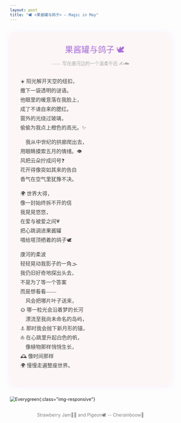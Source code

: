```yaml
---
layout: post
title: "🕊️ <果酱罐与鸽子> — Magic in May"
---
```


<style>
.poem-container {
  font-family: "Palatino Linotype", "Georgia", serif;
  font-size: 1.15em;
  color: #444;
  background: #fdf6f6;
  padding: 2em;
  border-radius: 1em;
  box-shadow: 0 0 20px rgba(230, 180, 255, 0.2);
  max-width: 800px;
  margin: 2em auto;
  line-height: 1.8;
}

.poem-title {
  text-align: center;
  font-size: 1.6em;
  margin-bottom: 0.5em;
  color: #a76ed7;
}

.byline {
  text-align: center;
  font-size: 0.9em;
  margin-top: -0.5em;
  margin-bottom: 2em;
  color: #aaa;
}
</style>

<div class="poem-container">
  <div class="poem-title">🍊 果酱罐与鸽子 🕊️</div>
  <div class="byline">—— 写在康河边的一个温柔午后 ✍️☁️</div>

  <p>
    ☀️ 阳光解开天空的纽扣，<br>
    撒下一袋透明的谜语。🔮<br>
    他眼里的暖意落在我脸上，<br>
    成了不请自来的腮红。🌸<br>
    窗外的光绕过玻璃，<br>
    偷偷为我点上橙色的高光。✨<br>
  </p>

  <p>
    🏰 我从中世纪的拱廊爬出去，<br>
    用眼睛摸索五月的情绪。👁️🌿<br>
    风把云朵拧成问号❓<br>
    花开得像突如其来的告白💌<br>
    香气在空气里犹豫不决。🌷🍃<br>
  </p>

  <p>
    🌍 世界大得，<br>
    像一封始终拆不开的信📜<br>
    我晃晃悠悠，<br>
    在爱与被爱之间💗<br>
    把心跳调进果酱罐🍯<br>
    喂给塔顶栖着的鸽子🕊️<br>
  </p>

  <p>
    康河的柔波🌊<br>
    轻轻晃动我影子的一角🌫️<br>
    我仍旧好奇地探出头去，<br>
    不是为了等一个答案🧩<br>
    而是想看看——<br>
    🍃 风会把哪片叶子送来，<br>
    🌞 哪一粒光会沿着梦的长河<br>
    🌊 漂流至我尚未命名的岛屿，<br>
    ⚓ 那时我会抛下新月形的锚，<br>
    ⛵ 在心跳里升起白色的帆，<br>
    🌱 像植物那样悄悄生长，<br>
    🕰️ 像时间那样<br>
    🌍 慢慢走遍整座世界。<br>
  </p>
</div>


![Everygreen](/public/image/candy.png){:class="img-responsive"}
<p style="text-align:center;color:gray;font-size:100%;">
<br> Strawberry Jam🍓🍯 and Pigeon🕊️ -- Cherainboow🥕
</p>